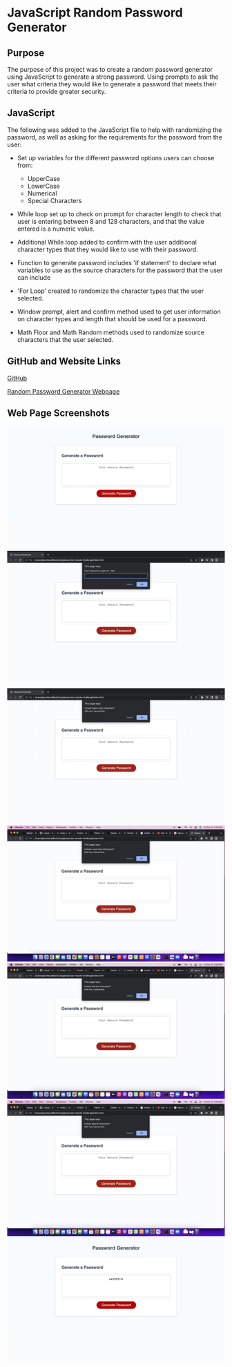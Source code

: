# JavaScript Random Password Generator

## Purpose

The purpose of this project was to create a random password generator using JavaScript to generate a strong password.  Using prompts to ask the user what criteria they would like to generate a password that meets their criteria to provide greater security.  

## JavaScript

The following was added to the JavaScript file to help with randomizing the password, as well as asking for the requirements for the password from the user:

* Set up variables for the different password options users can choose from: 
    * UpperCase
    * LowerCase
    * Numerical
    * Special Characters

* While loop set up to check on prompt for character length to check that user is entering between 8 and 128 characters, and that the value entered is a numeric value.

* Additional While loop added to confirm with the user additional character types that they would like to use with their password. 

* Function to generate password includes 'if statement' to declare what variables to use as the source characters for the password that the user can include

* 'For Loop' created to randomize the character types that the user selected. 

* Window prompt, alert and confirm method used to get user information on character types and length that should be used for a password.

* Math Floor and Math Random methods used to randomize source characters that the user selected.

## GitHub and Website Links

[GitHub](https://github.com/j-faust/javascript-module-challenge)

[Random Password Generator Webpage]()

## Web Page Screenshots

![image](./Webpage1.png)
![image](./WebPage2.png)
![image](./Webpage3.jpg)
![image](./Webpage4.jpg)
![image](./Webpage5.jpg)
![image](./Webpage6.jpg)
![image](./Webpage7.png)